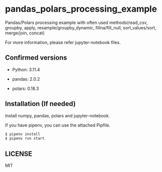 # pandas_polars_processing_example
Pandas/Polars processing example with often used methods(read_csv, groupby, apply, resample/groupby_dynamic, fillna/fill_null, sort_values/sort, merge/join, concat)

For more information, please refer jupyter-notebook files.

## Confirmed versions
- Python: 3.11.4

- pandas: 2.0.2
- polars: 0.18.3

## Installation (If needed)
Install numpy, pandas, polars and jupyter-notebook.

If you have pipenv, you can use the attached Pipfile.

```bash
$ pipenv install
$ pipenv run start
```

## LICENSE
MIT

